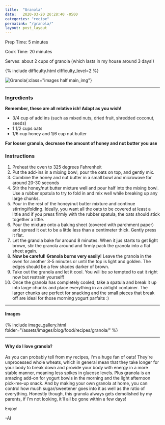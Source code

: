 ```yaml
---
title:  "Granola"
date:   2020-03-20 20:28:40 -0500
categories: "recipe"
permalink: "/granola/"
layout: post_layout
---
```


Prep Time: 5 minutes

Cook Time: 20 minutes

Serves: about 2 cups of granola (which lasts in my house around 3 days!)

{% include difficulty.html difficulty_level=2 %}

![Granola]({{site.baseurl}}/assets/images/blog/food/recipes/granola/header_photo.jpg){:class="images half main_img"}

---

### Ingredients

**Remember, these are all relative ish! Adapt as you wish!**

* 3/4 cup of add ins (such as mixed nuts, dried fruit, shredded coconut, seeds)
* 1 1/2 cups oats
* 1/6 cup honey and 1/6 cup nut butter 

**For looser granola, decrease the amount of honey and nut butter you use**

### Instructions

1. Preheat the oven to 325 degrees Fahrenheit
1. Put the add-ins in a mixing bowl, pour the oats on top, and gently mix.
2. Combine the honey and nut butter in a small bowl and microwave for around 20-30 seconds
3. Stir the honey/nut butter mixture well and pour half into the mixing bowl. Use a rubber spatula to try to fold in and mix well while breaking up any large chunks. 
4. Pour in the rest of the honey/nut butter mixture and continue stirring/folding. Ideally, you want all the oats to be covered at least a little and if you press firmly with the rubber spatula, the oats should stick together a little. 
5. Pour the mixture onto a baking sheet (covered with parchment paper) and spread it out to be a little less than a centimeter thick. Gently press it flat.
6. Let the granola bake for around 8 minutes. When it jus starts to get light brown, stir the granola around and firmly pack the granola into a flat sheet again.
7. **Now be careful! Granola burns very easily!** Leave the granola in the oven for another 3-5 minutes or until the top is light and golden. The edges should be a few shades darker of brown.
8. Take out the granola and let it cool. You will be *so* tempted to eat it right now but restrain yourself!
9. Once the granola has completely cooled, take a spatula and break it up into large chunks and place everything in an airtight container. The larger chunks are perfect for snacking and the small pieces that break off are ideal for those morning yogurt parfaits :)

---

#### Images

{% include image_gallery.html folder="/assets/images/blog/food/recipes/granola/" %}

---

#### Why do I love granola?

As you can probably tell from my recipes, I'm a huge fan of oats! They're unprocessed whole wheats, which in general mean that they take longer for your body to break down and provide your body with energy in a more stable manner, meaning less spikes in glucose levels. Plus granola is an amazing add-on for yogurt bowls in the morning and the light afternoon pick-me-up snack. And by making your own granola at home, you can control how much sugar/sweetener goes into it as well as the ratio of everything. Honestly though, this granola always gets demolished by my parents, if I'm not looking, it'll all be gone within a few days!

Enjoy!

-Al